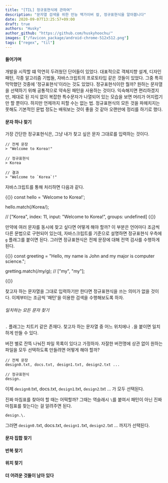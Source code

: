 ```yaml
---
title: "[TIL] 정규표현식에 관하여"
description: "문자열 검색을 위한 만능 맥가이버 칼, 정규표현식을 알아봅니다"
date: 2020-09-07T13:25:57+09:00
draft: true
authors: "Husky"
author_github: "https://github.com/huskyhoochu/"
images: ["/favicon_package/android-chrome-512x512.png"]
tags: ["regex", "til"]
---
```


#### 들어가며

개발을 시작할 떄 막연히 두려웠던 단어들이 있었다. 대표적으로 객체지향 설계, 디자인 패턴, 각종 알고리즘 기법들, 자바스크립트의 프로토타입 같은 것들이 있었다. 그중 특히 막막했던 것중에 '정규표현식'이라는 것도 있었다. 정규표현식이란 뭘까? 원하는 문자열을 선택하기 위해 공통적으로 약속된 패턴을 사용하는 것이다. 익숙해지면 편리하겠지만, 제대로 된 지식 없이 복잡한 특수문자가 나열되어 있는 모습을 보면 머리가 어지럽기만 할 뿐이다. 하지만 언제까지 피할 수는 없는 법. 정규표현식의 모든 것을 파헤치지는 못해도 기본적인 문법 정도는 배워보는 것이 좋을 것 같아 오랜만에 정리를 하기로 했다.

#### 문자 하나 찾기

가장 간단한 정규표현식은, 그냥 내가 찾고 싶은 문자 그대로를 입력하는 것이다.

```
// 전체 문장
> "Welcome to Korea!"

// 정규표현식
> Korea

// 결과
> "Welcome to `Korea`!"
```

자바스크립트를 통해 처리하면 다음과 같다.

{{<highlight javascript>}}
const hello = 'Welcome to Korea!';

hello.match(/Korea/);

// ["Korea", index: 11, input: "Welcome to Korea!", groups: undefined]
{{</highlight>}}

만약에 여러 문자를 동시에 찾고 싶다면 어떻게 해야 할까? 이 부분은 언어마다 조금씩 다른 문법으로 구현되어 있는데, 자바스크립트를 기준으로 설명하면 정규표현식 우측에 `g` 플래그를 붙이면 된다. 그러면 정규표현식은 전체 문장에 대해 전역 검사를 수행하게 된다.

{{<highlight javascript>}}
const greeting = "Hello, my name is John and my major is computer science.";

gretting.match(/my/g);
// ["my", "my"];

{{</highlight>}}

찾고자 하는 문자열을 그대로 입력하기만 한다면 정규표현식을 쓰는 의미가 없을 것이다. 이제부터는 조금씩 '패턴'을 이용한 검색을 수행해보도록 하자.

###### 일치하는 모든 문자 찾기

`.` 플래그는 치트키 같은 존재다. 찾고자 하는 문자열 중 어느 위치에나 `.`을 붙이면 일치하게 만들 수 있다.

버전 별로 잔뜩 나눠진 파일 목록이 있다고 가정하자. 자잘한 버전명에 상관 없이 원하는 파일을 모두 선택하도록 만들려면 어떻게 해야 할까?

```
// 전체 문장
design0.txt, docs.txt, design1.txt, design2.txt ...

// 정규표현식
design.
```

이제 `design0`.txt, docs.txt, `design1`.txt, `design2`.txt ... 가 모두 선택된다.

진짜 마침표를 찾아야 할 때는 어떡할까? 그때는 역슬래시 `\`를 붙여서 패턴이 아닌 진짜 마침표를 찾는다는 걸 알려주면 된다.

```
design.\.
```

그러면 `design0.`txt, docs.txt, `design1.`txt, `design2.`txt ... 까지가 선택된다.


#### 문자 집합 찾기



#### 반복 찾기

#### 위치 찾기

#### 더 어려운 것들이 남아 있다

